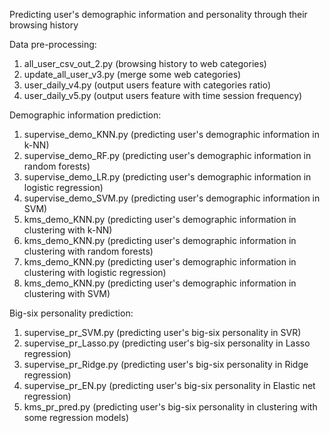 Predicting user's demographic information and personality through their browsing history

Data pre-processing:
1.  all_user_csv_out_2.py (browsing history to web categories)
2. update_all_user_v3.py (merge some web categories)
3. user_daily_v4.py (output users feature with categories ratio)
4. user_daily_v5.py (output users feature with time session frequency)

Demographic information prediction:
1. supervise_demo_KNN.py (predicting user's demographic information in k-NN)
2. supervise_demo_RF.py (predicting user's demographic information in random forests)
3. supervise_demo_LR.py (predicting user's demographic information in logistic regression)
4. supervise_demo_SVM.py (predicting user's demographic information in SVM)
5. kms_demo_KNN.py (predicting user's demographic information in clustering with k-NN)
6. kms_demo_KNN.py (predicting user's demographic information in clustering with random forests)
7. kms_demo_KNN.py (predicting user's demographic information in clustering with logistic regression)
8. kms_demo_KNN.py (predicting user's demographic information in clustering with SVM)

Big-six personality prediction:
1. supervise_pr_SVM.py (predicting user's big-six personality in SVR) 
2. supervise_pr_Lasso.py (predicting user's big-six personality in Lasso regression) 
3. supervise_pr_Ridge.py (predicting user's big-six personality in Ridge regression) 
4. supervise_pr_EN.py (predicting user's big-six personality in Elastic net regression)
5. kms_pr_pred.py (predicting user's big-six personality in clustering with some regression models)


